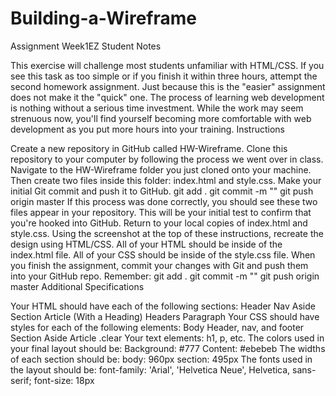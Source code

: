 # Building-a-Wireframe
Assignment Week1EZ
Student Notes

This exercise will challenge most students unfamiliar with HTML/CSS. If you see this task as too simple or if you finish it within three hours, attempt the second homework assignment.
Just because this is the "easier" assignment does not make it the "quick" one. The process of learning web development is nothing without a serious time investment. While the work may seem strenuous now, you'll find yourself becoming more comfortable with web development as you put more hours into your training.
Instructions

Create a new repository in GitHub called HW-Wireframe.
Clone this repository to your computer by following the process we went over in class.
Navigate to the HW-Wireframe folder you just cloned onto your machine. Then create two files inside this folder: index.html and style.css.
Make your initial Git commit and push it to GitHub.
git add .
git commit -m "<COMMENT>"
git push origin master
If this process was done correctly, you should see these two files appear in your repository. This will be your initial test to confirm that you're hooked into GitHub.
Return to your local copies of index.html and style.css. Using the screenshot at the top of these instructions, recreate the design using HTML/CSS.
All of your HTML should be inside of the index.html file.
All of your CSS should be inside of the style.css file.
When you finish the assignment, commit your changes with Git and push them into your GitHub repo. Remember:
git add .
git commit -m "<COMMENT>"
git push origin master
Additional Specifications

Your HTML should have each of the following sections:
Header
Nav
Aside
Section
Article (With a Heading)
Headers
Paragraph
Your CSS should have styles for each of the following elements:
Body
Header, nav, and footer
Section
Aside
Article
.clear
Your text elements: h1, p, etc.
The colors used in your final layout should be:
Background: #777
Content: #ebebeb
The widths of each section should be:
body: 960px
section: 495px
The fonts used in the layout should be:
font-family: 'Arial', 'Helvetica Neue', Helvetica, sans-serif;
font-size: 18px
